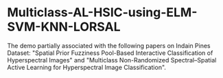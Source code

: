 # Multiclass-AL-HSIC-using-ELM-SVM-KNN-LORSAL
The demo partially associated with the following papers on Indain Pines Dataset: "Spatial Prior Fuzziness Pool-Based Interactive Classification of Hyperspectral Images" and "Multiclass Non-Randomized Spectral–Spatial Active Learning for Hyperspectral Image Classification".
